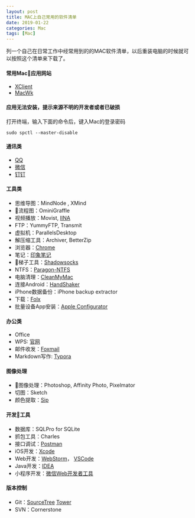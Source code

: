 ```yaml
---
layout: post
title: MAC上自己常用的软件清单
date: 2019-01-22
categories: Mac
tags: [Mac]
---
```


列一个自己在日常工作中经常用到的的MAC软件清单，以后重装电脑的时候就可以按照这个清单来下载了。

#### 常用Mac应用网站
- [XClient](http://xclient.info) 
- [MacWk](https://macwk.com/)
<!-- more -->

#### 应用无法安装，提示来源不明的开发者或者已破损
打开终端，输入下面的命令后，键入Mac的登录密码

```shell
sudo spctl --master-disable
```


#### 通讯类
- [QQ](http://im.qq.com/macqq/index.shtml)
- [微信](https://mac.weixin.qq.com/)
- [钉钉](https://tms.dingtalk.com/markets/dingtalk/download?spm=a3140.8196062.2231602.8.53e35c3duetwd8)

#### 工具类
- 思维导图：MindNode , XMind
- 流程图：OminiGraffle
- 视频播放：Movist, [IINA](https://iina.io/)
- FTP：YummyFTP, Transmit
- 虚拟机：ParallelsDesktop
- 解压缩工具：Archiver, BetterZip
- 浏览器：[Chrome](https://www.google.cn/chrome/index.html)
- 笔记：[印象笔记](https://www.yinxiang.com/download/?offer=www_menu)
- 梯子工具：[Shadowsocks](https://github.com/shadowsocks/ShadowsocksX-NG/releases/)
- NTFS：[Paragon-NTFS](https://my.paragon-software.com)
- 电脑清理：[CleanMyMac](http://www.mycleanmymac.com/)
- 连接Android：[HandShaker](https://www.smartisan.com/apps/#/handshaker)
- iPhone数据备份：iPhone backup extractor
- 下载：[Folx](https://mac.eltima.com/cn/download-manager.html)
- 批量设备App安装：[Apple Configurator](https://apps.apple.com/cn/app/apple-configurator-2/id1037126344?mt=12)


#### 办公类
- Office
- WPS: [官网](https://pc.wps.cn/)
- 邮件收发：[Foxmail](http://www.foxmail.com/mac/)
- Markdown写作: [Typora](https://typora.io/)

#### 图像处理
- 图像处理：Photoshop, Affinity Photo, Pixelmator
- 切图：Sketch
- 颜色提取：[Sip](https://sipapp.io/)

#### 开发工具
- 数据库：SQLPro for SQLite
- 抓包工具：Charles
- 接口调试：[Postman](https://www.getpostman.com/)
- iOS开发：[Xcode](https://itunes.apple.com/us/app/xcode/id497799835?mt=12)
- Web开发：[WebStorm](https://www.jetbrains.com/webstorm/)， [VSCode](https://code.visualstudio.com/)
- Java开发：[IDEA](https://www.jetbrains.com/idea/)
- 小程序开发：[微信Web开发者工具](https://developers.weixin.qq.com/miniprogram/dev/devtools/download.html)


#### 版本控制
- Git：[SourceTree](https://cn.atlassian.com/software/sourcetree) [Tower](https://www.git-tower.com/)
- SVN：Cornerstone